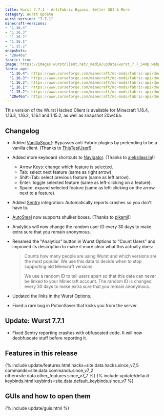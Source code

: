 ```yaml
---
title: Wurst 7.7.1 - AntiFabric Bypass, Better GUI & More
category: Wurst Update
wurst-version: "7.7.1"
minecraft-versions:
- "1.16.4"
- "1.16.3"
- "1.16.2"
- "1.16.1"
- "1.15.2"
snapshots:
- "20w46a"
fabric: true
image: https://images.wurstclient.net/_media/update/wurst_7.7_540p.webp
fabric-api:
  "1.16.4": https://www.curseforge.com/minecraft/mc-mods/fabric-api/download/3105073
  "1.16.3": https://www.curseforge.com/minecraft/mc-mods/fabric-api/download/3072712
  "1.16.2": https://www.curseforge.com/minecraft/mc-mods/fabric-api/download/3049174
  "1.16.1": https://www.curseforge.com/minecraft/mc-mods/fabric-api/download/3049057
  "1.15.2": https://www.curseforge.com/minecraft/mc-mods/fabric-api/download/3072698
  "20w46a": https://www.curseforge.com/minecraft/mc-mods/fabric-api/download/3108916
---
```

This version of the Wurst Hacked Client is available for Minecraft 1.16.4, 1.16.3, 1.16.2, 1.16.1 and 1.15.2, as well as snapshot 20w46a.

## Changelog

- Added [VanillaSpoof](https://wurst.wiki/vanillaspoof): Bypasses anti-Fabric plugins by pretending to be a vanilla client. (Thanks to <a href="https://github.com/ThisTestUser" target="_blank">ThisTestUser</a>!)

- Added more keyboard shortcuts to [Navigator](https://wurst.wiki/navigator). (Thanks to <a href="https://github.com/aleksilassila" target="_blank">aleksilassila</a>!)
  - Arrow Keys: change which feature is selected.
  - Tab: select next feature (same as right arrow).
  - Shift+Tab: select previous feature (same as left arrow).
  - Enter: toggle selected feature (same as left-clicking on a feature).
  - Space: expand selected feature (same as left-clicking on the arrow next to a feature).

- Added [Sentry](https://sentry.io/welcome/) integration: Automatically reports crashes so you don't have to.

- [AutoSteal](https://wurst.wiki/autosteal) now supports shulker boxes. (Thanks to <a href="https://github.com/pikami" target="_blank">pikami</a>!)

- Analytics will now change the random user ID every 30 days to make extra sure that you remain anonymous.

- Renamed the "Analytics" button in Wurst Options to "Count Users" and improved its description to make it more clear what this actually does:

  >Counts how many people are using Wurst
  >and which versions are the most popular.
  >We use this data to decide when to stop
  >supporting old Minecraft versions.
  >
  >We use a random ID to tell users apart
  >so that this data can never be linked to
  >your Minecraft account. The random ID is
  >changed every 30 days to make extra sure
  >that you remain anonymous.

- Updated the links in the Wurst Options.

- Fixed a rare bug in PotionSaver that kicks you from the server.

## Update: Wurst 7.7.1

- Fixed Sentry reporting crashes with obfuscated code. It will now deobfuscate stuff before reporting it.

## Features in this release

{% include update/features.html hacks=site.data.hacks.since_v7_5 commands=site.data.commands.since_v7_2 other=site.data.other_features.since_v7_7 %}
{% include update/default-keybinds.html keybinds=site.data.default_keybinds.since_v7 %}

## GUIs and how to open them

{% include update/guis.html %}
